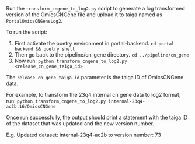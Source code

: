Run the `transform_cngene_to_log2.py` script to generate a log transformed version of the OmicsCNGene file and upload it to taiga named as `PortalOmicsCNGeneLog2`.

To run the script:

1. First activate the poetry environment in portal-backend. `cd portal-backend && poetry shell`
2. Then go back to the pipeline/cn_gene directory. `cd ../pipeline/cn_gene`
3. Now run:
   `python transform_cngene_to_log2.py <release_cn_gene_taiga_id>`

The `release_cn_gene_taiga_id` parameter is the taiga ID of OmicsCNGene data.

For example, to transform the 23q4 internal cn gene data to log2 format, run:
`python transform_cngene_to_log2.py internal-23q4-ac2b.16/OmicsCNGene`

Once run successfully, the output should print a statement with the taiga ID of the dataset that was updated and the new version number.

E.g. Updated dataset: internal-23q4-ac2b to version number: 73
